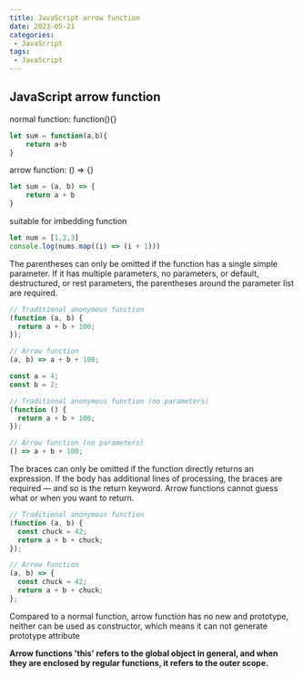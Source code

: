 ```yaml
---
title: JavaScript arrow function
date: 2023-05-21
categories:
 - JavaScript
tags:
 - JavaScript
---
```

## JavaScript arrow function

normal function: function(){}

```javascript
let sum = function(a,b){
    return a+b
}
```

arrow function: () => {}

```javascript
let sum = (a, b) => {
    return a + b
}
```

suitable for imbedding function

```javascript
let num = [1,2,3]
console.log(nums.map((i) => (i + 1)))
```

The parentheses can only be omitted if the function has a single simple parameter. If it has multiple parameters, no parameters, or default, destructured, or rest parameters, the parentheses around the parameter list are required.

```javascript
// Traditional anonymous function
(function (a, b) {
  return a + b + 100;
});

// Arrow function
(a, b) => a + b + 100;

const a = 4;
const b = 2;

// Traditional anonymous function (no parameters)
(function () {
  return a + b + 100;
});

// Arrow function (no parameters)
() => a + b + 100;
```

The braces can only be omitted if the function directly returns an expression. If the body has additional lines of processing, the braces are required — and so is the return keyword. Arrow functions cannot guess what or when you want to return.

```javascript
// Traditional anonymous function
(function (a, b) {
  const chuck = 42;
  return a + b + chuck;
});

// Arrow function
(a, b) => {
  const chuck = 42;
  return a + b + chuck;
};
```

Compared to a normal function, arrow function has no new and prototype, neither can be used as constructor, which means it can not generate prototype attribute

**Arrow functions 'this' refers to the global object in general, and when they are enclosed by regular functions, it refers to the outer scope.**